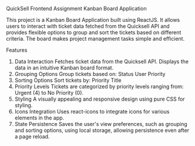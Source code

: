 QuickSell Frontend Assignment
Kanban Board Application

This project is a Kanban Board Application built using ReactJS. It allows users to interact with ticket data fetched from the Quicksell API and provides flexible options to group and sort the tickets based on different criteria. The board makes project management tasks simple and efficient.

Features

1. Data Interaction
Fetches ticket data from the Quicksell API.
Displays the data in an intuitive Kanban board format.
2. Grouping Options
Group tickets based on:
Status
User
Priority
3. Sorting Options
Sort tickets by:
Priority
Title
4. Priority Levels
Tickets are categorized by priority levels ranging from:
Urgent (4) to No Priority (0).
5. Styling
A visually appealing and responsive design using pure CSS for styling.
6. Icons Integration
Uses react-icons to integrate icons for various elements in the app.
7. State Persistence
Saves the user's view preferences, such as grouping and sorting options, using local storage, allowing persistence even after a page reload.
